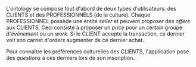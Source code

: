 L'ontology se compose tout d'abord de deux types d'utilisateurs: des CLIENTS et des PROFESSIONNELS (de la culture). Chaque PROFESSIONNEL possède une entité *seller* et peuvent proposer des *offers* aux CLIENTS. Ceci consiste à proposer un *price* pour un certain groupe d'*événement* ou un *work*. Si le CLIENT accepte la transaction, ce dernier voit son carnet d'*orders* augmenter de ce dernier achat.

Pour connaître les préférences culturelles des CLIENTS, l'application pose des *questions* à ces derniers lors de son inscription.
